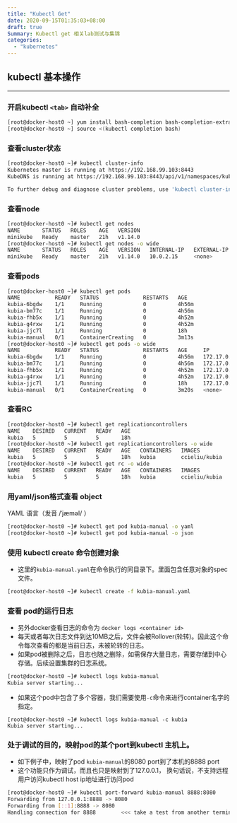 ```yaml
---
title: "Kubectl Get"
date: 2020-09-15T01:35:03+08:00
draft: true
Summary: Kubectl get 相关lab测试与集锦
categories:
  - "kubernetes"
---
```


## kubectl 基本操作
---
### 开启kubectl `<tab>` 自动补全
```bash
[root@docker-host0 ~] yum install bash-completion bash-completion-extras
[root@docker-host0 ~] source <(kubectl completion bash)
```

### 查看cluster状态
```bash
[root@docker-host0 ~]# kubectl cluster-info
Kubernetes master is running at https://192.168.99.103:8443
KubeDNS is running at https://192.168.99.103:8443/api/v1/namespaces/kube-system/services/kube-dns:dns/proxy

To further debug and diagnose cluster problems, use 'kubectl cluster-info dump'.
```

### 查看node
```bash
[root@docker-host0 ~]# kubectl get nodes
NAME       STATUS   ROLES    AGE   VERSION
minikube   Ready    master   21h   v1.14.0
[root@docker-host0 ~]# kubectl get nodes -o wide
NAME       STATUS   ROLES    AGE   VERSION   INTERNAL-IP   EXTERNAL-IP   OS-IMAGE            KERNEL-VERSION   CONTAINER-RUNTIME
minikube   Ready    master   21h   v1.14.0   10.0.2.15     <none>        Buildroot 2018.05   4.15.0           docker://18.6.2
```
### 查看pods
```bash
[root@docker-host0 ~]# kubectl get pods
NAME           READY   STATUS              RESTARTS   AGE
kubia-6bgdw    1/1     Running             0          4h56m
kubia-bm77c    1/1     Running             0          4h56m
kubia-fhb5x    1/1     Running             0          4h52m
kubia-g4rxw    1/1     Running             0          4h52m
kubia-jjc7l    1/1     Running             0          18h
kubia-manual   0/1     ContainerCreating   0          3m13s
[root@docker-host0 ~]# kubectl get pods -o wide
NAME           READY   STATUS              RESTARTS   AGE     IP            NODE       NOMINATED NODE   READINESS GATES
kubia-6bgdw    1/1     Running             0          4h56m   172.17.0.5    minikube   <none>           <none>
kubia-bm77c    1/1     Running             0          4h56m   172.17.0.6    minikube   <none>           <none>
kubia-fhb5x    1/1     Running             0          4h52m   172.17.0.10   minikube   <none>           <none>
kubia-g4rxw    1/1     Running             0          4h52m   172.17.0.15   minikube   <none>           <none>
kubia-jjc7l    1/1     Running             0          18h     172.17.0.4    minikube   <none>           <none>
kubia-manual   0/1     ContainerCreating   0          3m20s   <none>        minikube   <none>           <none>
```

### 查看RC
```bash
[root@docker-host0 ~]# kubectl get replicationcontrollers 
NAME    DESIRED   CURRENT   READY   AGE
kubia   5         5         5       18h
[root@docker-host0 ~]# kubectl get replicationcontrollers -o wide
NAME    DESIRED   CURRENT   READY   AGE   CONTAINERS   IMAGES          SELECTOR
kubia   5         5         5       18h   kubia        ccieliu/kubia   run=kubia
[root@docker-host0 ~]# kubectl get rc -o wide
NAME    DESIRED   CURRENT   READY   AGE   CONTAINERS   IMAGES          SELECTOR
kubia   5         5         5       18h   kubia        ccieliu/kubia   run=kubia
```

### 用yaml/json格式查看 object
YAML 语言（发音 /ˈjæməl/ ）
```bash
[root@docker-host0 ~]# kubectl get pod kubia-manual -o yaml
[root@docker-host0 ~]# kubectl get pod kubia-manual -o json
```

### 使用 kubectl create 命令创建对象

* 这里的`kubia-manual.yaml`在命令执行的同目录下。里面包含任意对象的spec文件。

```bash
[root@docker-host0 ~]# kubectl create -f kubia-manual.yaml
```

### 查看 pod的运行日志
 * 另外docker查看日志的命令为 `docker logs <container id>`
 * 每天或者每次日志文件到达10MB之后，文件会被Rollover(轮转)。因此这个命令每次查看的都是当前日志，未被轮转的日志。
 * 如果pod被删除之后，日志也随之删除，如需保存大量日志，需要存储到中心存储。后续设置集群的日志系统。
```bash
[root@docker-host0 ~]# kubectl logs kubia-manual
Kubia server starting...
```
* 如果这个pod中包含了多个容器，我们需要使用`-c`命令来进行container名字的指定。
```
[root@docker-host0 ~]# kubectl logs kubia-manual -c kubia
Kubia server starting...
```
### 处于调试的目的，映射pod的某个port到kubectl 主机上。
* 如下例子中，映射了pod `kubia-manual`的8080 port到了本机的8888 port
* 这个功能只作为调试，而且也只是映射到了127.0.0.1， 换句话说，不支持远程用户访问kubectl host ip地址进行访问pod
```bash
[root@docker-host0 ~]# kubectl port-forward kubia-manual 8888:8080
Forwarding from 127.0.0.1:8888 -> 8080
Forwarding from [::1]:8888 -> 8080
Handling connection for 8888        <<< take a test from another terminal "curl localhost 8888"
```